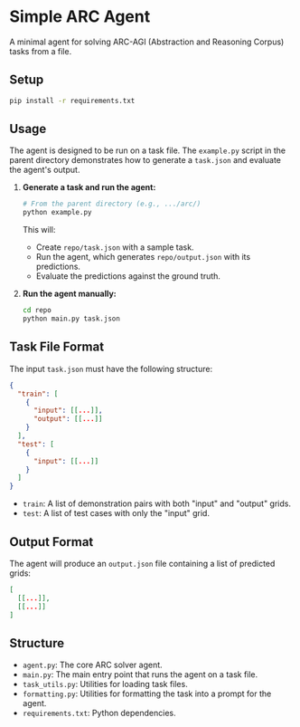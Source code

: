 # Simple ARC Agent

A minimal agent for solving ARC-AGI (Abstraction and Reasoning Corpus) tasks from a file.

## Setup

```bash
pip install -r requirements.txt
```

## Usage

The agent is designed to be run on a task file. The `example.py` script in the parent directory demonstrates how to generate a `task.json` and evaluate the agent's output.

1.  **Generate a task and run the agent:**
    ```bash
    # From the parent directory (e.g., .../arc/)
    python example.py
    ```
    This will:
    - Create `repo/task.json` with a sample task.
    - Run the agent, which generates `repo/output.json` with its predictions.
    - Evaluate the predictions against the ground truth.

2.  **Run the agent manually:**
    ```bash
    cd repo
    python main.py task.json
    ```

## Task File Format

The input `task.json` must have the following structure:

```json
{
  "train": [
    {
      "input": [[...]],
      "output": [[...]]
    }
  ],
  "test": [
    {
      "input": [[...]]
    }
  ]
}
```

-   `train`: A list of demonstration pairs with both "input" and "output" grids.
-   `test`: A list of test cases with only the "input" grid.

## Output Format

The agent will produce an `output.json` file containing a list of predicted grids:

```json
[
  [[...]],
  [[...]]
]
```

## Structure

-   `agent.py`: The core ARC solver agent.
-   `main.py`: The main entry point that runs the agent on a task file.
-   `task_utils.py`: Utilities for loading task files.
-   `formatting.py`: Utilities for formatting the task into a prompt for the agent.
-   `requirements.txt`: Python dependencies. 